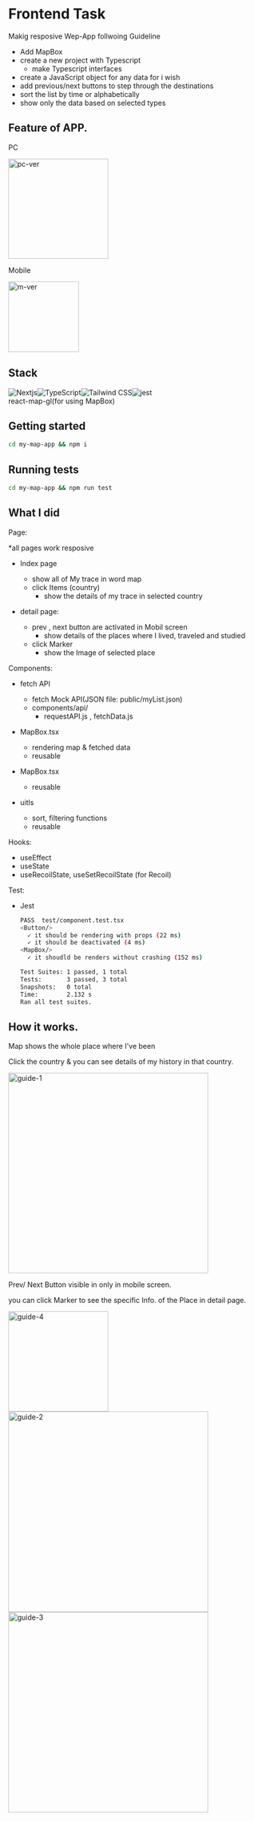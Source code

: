 # Frontend Task

Makig resposive Wep-App follwoing Guideline

- Add MapBox
- create a new project with Typescript
  - make Typescript interfaces
- create a JavaScript object for any data for i wish
- add previous/next buttons to step through the destinations
- sort the list by time or alphabetically
- show only the data based on selected types

## Feature of APP.

PC

<img width="200" alt="pc-ver" src="https://user-images.githubusercontent.com/51284158/190891111-02b6e94b-f93c-428b-8b39-bb850f74d8c5.png">

Mobile

<img width="141" alt="m-ver" src="https://user-images.githubusercontent.com/51284158/190891181-20b961e5-d6ce-4fff-8e5c-b20975b53270.png">

## Stack

<div style="display:flex">
<img alt="Nextjs" src ="https://img.shields.io/badge/NextJS-v12.3.0-000000.svg?&style=for-the-badge&logo=Nextjs&logoColor=000000"/>
<img alt="TypeScript" src ="https://img.shields.io/badge/TypeScript-v4.8.3-3178C6.svg?&style=for-the-badge&logo=TypeScript&logoColor=3178C6"/>
<img alt="Tailwind CSS" src ="https://img.shields.io/badge/TailWindCSS-v3.1.8-06B6D4.svg?&style=for-the-badge&logo=TailwindCSS&logoColor=06B6D4"/>
<img alt="jest" src ="https://img.shields.io/badge/Jest-v28.1.2-C21325.svg?&style=for-the-badge&logo=Jest&logoColor=C21325"/></div>
react-map-gl(for using MapBox)

## Getting started

```sh
cd my-map-app && npm i
```

## Running tests

```sh
cd my-map-app && npm run test
```

## What I did

Page:

\*all pages work resposive

- Index page

  - show all of My trace in word map
  - click Items (country)
    - show the details of my trace in selected country

- detail page:
  - prev , next button are activated in Mobil screen
    - show details of the places where I lived, traveled and studied
  - click Marker
    - show the Image of selected place

Components:

- fetch API

  - fetch Mock API(JSON file: public/myList.json)
  - components/api/
    - requestAPI.js , fetchData.js

- MapBox.tsx

  - rendering map & fetched data
  - reusable

- MapBox.tsx

  - reusable

- uitls

  - sort, filtering functions
  - reusable

Hooks:

- useEffect
- useState
- useRecoilState, useSetRecoilState (for Recoil)

Test:

- Jest

  ```sh
  PASS  test/component.test.tsx
  <Button/>
    ✓ it should be rendering with props (22 ms)
    ✓ it should be deactivated (4 ms)
  <MapBox/>
    ✓ it shoudld be renders without crashing (152 ms)

  Test Suites: 1 passed, 1 total
  Tests:       3 passed, 3 total
  Snapshots:   0 total
  Time:        2.132 s
  Ran all test suites.
  ```

## How it works.

Map shows the whole place where I've been

Click the country & you can see details of my history in that country.

<img width="400" alt="guide-1" src="https://user-images.githubusercontent.com/51284158/190891318-98b08d23-787d-4989-a5a0-9d366004a08b.png">

Prev/ Next Button visible in only in mobile screen.

you can click Marker to see the specific Info. of the Place in detail page.

<img width="200" alt="guide-4" src="https://user-images.githubusercontent.com/51284158/190891215-49ae94aa-56d0-4cd9-a14d-272c60898df9.png">

<img width="400" alt="guide-2" src="https://user-images.githubusercontent.com/51284158/190891209-e9e81430-dd48-4ade-a8a1-5f275afa3cee.png">

<img width="400" alt="guide-3" src="https://user-images.githubusercontent.com/51284158/190891214-f87835e2-1664-4ee4-a32f-fd0531ee9795.png">
